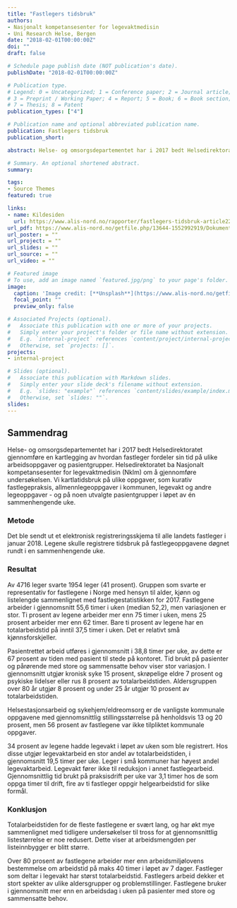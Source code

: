 ```yaml
---
title: "Fastlegers tidsbruk"
authors:
- Nasjonalt kompetansesenter for legevaktmedisin
- Uni Research Helse, Bergen
date: "2018-02-01T00:00:00Z"
doi: ""
draft: false

# Schedule page publish date (NOT publication's date).
publishDate: "2018-02-01T00:00:00Z"

# Publication type.
# Legend: 0 = Uncategorized; 1 = Conference paper; 2 = Journal article;
# 3 = Preprint / Working Paper; 4 = Report; 5 = Book; 6 = Book section;
# 7 = Thesis; 8 = Patent
publication_types: ["4"]

# Publication name and optional abbreviated publication name.
publication: Fastlegers tidsbruk
publication_short: 

abstract: Helse- og omsorgsdepartementet har i 2017 bedt Helsedirektoratet gjennomføre en kartlegging av hvordan fastleger fordeler sin tid på ulike arbeidsoppgaver og pasientgrupper. Helsedirektoratet ba Nasjonalt kompetansesenter for legevaktmedisin (Nklm) om å gjennomføre undersøkelsen. Vi kartlatidsbruk på ulike oppgaver, som kurativ fastlegepraksis, allmennlegeoppgaver i kommunen, legevakt og andre legeoppgaver - og på noen utvalgte pasientgrupper i løpet av én sammenhengende uke.

# Summary. An optional shortened abstract.
summary: 

tags:
- Source Themes
featured: true

links:
- name: Kildesiden
  url: https://www.alis-nord.no/rapporter/fastlegers-tidsbruk-article221-817.html
url_pdf: https://www.alis-nord.no/getfile.php/13644-1552992919/Dokumenter/Rapporter/Fastlegers%20tidsbruk.pdf
url_poster: = ""
url_project: = ""
url_slides: = ""
url_source: = ""
url_video: = ""

# Featured image
# To use, add an image named `featured.jpg/png` to your page's folder. 
image:
  caption: 'Image credit: [**Unsplash**](https://www.alis-nord.no/getfile.php/131056-1589277267/Bilder/Artikkelbilder/Handlingsplan%20for%20allmennlegetjenesten%202020-2024.png%20%28mobile480%29.png)'
  focal_point: ""
  preview_only: false

# Associated Projects (optional).
#   Associate this publication with one or more of your projects.
#   Simply enter your project's folder or file name without extension.
#   E.g. `internal-project` references `content/project/internal-project/index.md`.
#   Otherwise, set `projects: []`.
projects:
- internal-project

# Slides (optional).
#   Associate this publication with Markdown slides.
#   Simply enter your slide deck's filename without extension.
#   E.g. `slides: "example"` references `content/slides/example/index.md`.
#   Otherwise, set `slides: ""`.
slides:
---
```


## Sammendrag

Helse- og omsorgsdepartementet har i 2017 bedt Helsedirektoratet gjennomføre en kartlegging av hvordan fastleger fordeler sin tid på ulike arbeidsoppgaver og pasientgrupper. Helsedirektoratet ba Nasjonalt kompetansesenter for legevaktmedisin (Nklm) om å gjennomføre undersøkelsen. Vi kartlatidsbruk på ulike oppgaver, som kurativ fastlegepraksis, allmennlegeoppgaver i kommunen, legevakt og andre legeoppgaver - og på noen utvalgte pasientgrupper i løpet av én sammenhengende uke.

### Metode
Det ble sendt ut et elektronisk registreringsskjema til alle landets fastleger i januar 2018. Legene skulle registrere tidsbruk på fastlegeoppgavene døgnet rundt i en sammenhengende uke.


### Resultat
Av 4716 leger svarte 1954 leger (41 prosent). Gruppen som svarte er representativ for fastlegene i Norge med hensyn til alder, kjønn og listelengde sammenlignet med fastlegestatistikken for 2017. Fastlegene arbeider i gjennomsnitt 55,6 timer i uken (median 52,2), men variasjonen er stor. Ti prosent av legene arbeider mer enn 75 timer i uken, mens 25 prosent arbeider mer enn 62 timer. Bare ti prosent av legene har en totalarbeidstid på inntil 37,5 timer i uken. Det er relativt små kjønnsforskjeller.

Pasientrettet arbeid utføres i gjennomsnitt i 38,8 timer per uke, av dette er 67 prosent av tiden med pasient til stede på kontoret. Tid brukt på pasienter og pårørende med store og sammensatte behov viser stor variasjon. I gjennomsnitt utgjør kronisk syke 15 prosent, skrøpelige eldre 7 prosent og psykiske lidelser eller rus 8 prosent av totalarbeidstiden. Aldersgruppen over 80 år utgjør 8 prosent og under 25 år utgjør 10 prosent av totalarbeidstiden.

Helsestasjonsarbeid og sykehjem/eldreomsorg er de vanligste kommunale oppgavene med gjennomsnittlig stillingsstørrelse på henholdsvis 13 og 20 prosent, men 56 prosent av fastlegene var ikke tilpliktet kommunale oppgaver.

34 prosent av legene hadde legevakt i løpet av uken som ble registrert. Hos disse utgjør legevaktarbeid en stor andel av totalarbeidstiden, i gjennomsnitt 19,5 timer per uke. Leger i små kommuner har høyest andel legevaktarbeid. Legevakt fører ikke til reduksjon i annet fastlegearbeid. Gjennomsnittlig tid brukt på praksisdrift per uke var 3,1 timer hos de som oppga timer til drift, fire av ti fastleger oppgir helgearbeidstid for slike formål.


### Konklusjon
Totalarbeidstiden for de fleste fastlegene er svært lang, og har økt mye sammenlignet med tidligere undersøkelser til tross for at gjennomsnittlig listestørrelse er noe redusert. Dette viser at arbeidsmengden per listeinnbygger er blitt større.

Over 80 prosent av fastlegene arbeider mer enn arbeidsmiljølovens bestemmelse om arbeidstid på maks 40 timer i løpet av 7 dager. Fastleger som deltar i legevakt har størst totalarbeidstid. Fastlegers arbeid dekker et stort spekter av ulike aldersgrupper og problemstillinger. Fastlegene bruker i gjennomsnitt mer enn en arbeidsdag i uken på pasienter med store og sammensatte behov.

